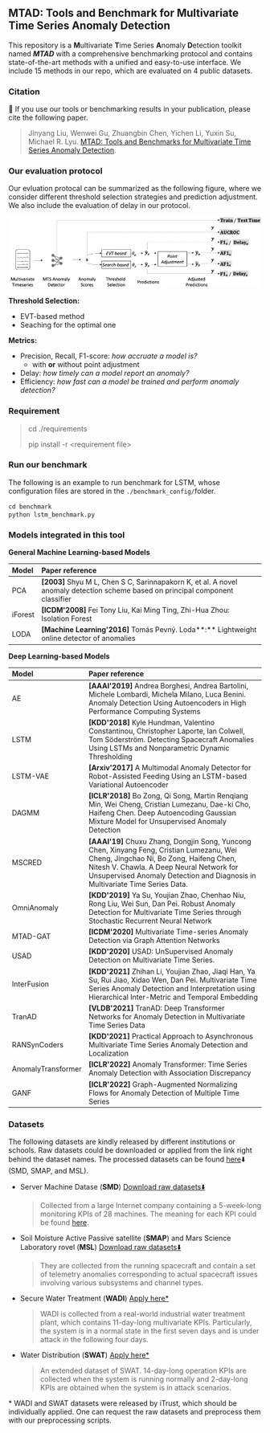 ## MTAD: Tools and Benchmark for Multivariate Time Series Anomaly Detection

This repository is a **M**ultivariate **T**ime Series **A**nomaly **D**etection toolkit named ***MTAD*** with a comprehensive benchmarking protocol and contains state-of-the-art methods with a unified and easy-to-use interface. We include 15 methods in our repo, which are evaluated on 4 public datasets. 

### Citation
👋 If you use our tools or benchmarking results in your publication, please cite the following paper.

>  Jinyang Liu, Wenwei Gu, Zhuangbin Chen, Yichen Li, Yuxin Su, Michael R. Lyu. [MTAD: Tools and Benchmarks for Multivariate Time Series Anomaly Detection](xx).


### Our evaluation protocol

Our evluation protocal can be summarized as the following figure, where we consider different threshold selection strategies and prediction adjustment. We also include the evaluation of delay in our protocol.

![Alt text](doc/mtad_metrics.png)

**Threshold Selection:**

- EVT-based method
- Seaching for the optimal one

**Metrics:**

- Precision, Recall, F1-score: *how accruate a model is?*
  - with **or** without point adjustment
- Delay: *how timely can a model report an anomaly?*
- Efficiency: *how fast can a model be trained and perform anomaly detection?*



### Requirement

> cd ./requirements
>
> pip install -r \<requirement file\>

### Run our benchmark

The following is an example to run benchmark for LSTM, whose configuration files are stored in the `./benchmark_config/`folder.

```
cd benchmark
python lstm_benchmark.py
```

### Models integrated in this tool

**General Machine Learning-based Models**

| Model   | Paper reference                                              |
| :------ | :----------------------------------------------------------- |
| PCA     | **[2003]** Shyu M L, Chen S C, Sarinnapakorn K, et al. A novel anomaly detection scheme based on principal component classifier |
| iForest | **[ICDM'2008]** Fei Tony Liu, Kai Ming Ting, Zhi-Hua Zhou: Isolation Forest |
| LODA    | **[Machine Learning'2016]** Tomás Pevný. Loda**:** Lightweight online detector of anomalies |

**Deep Learning-based Models**

| Model       | Paper reference                                              |
| :---------- | :----------------------------------------------------------- |
| AE          | **[AAAI'2019]** Andrea Borghesi, Andrea Bartolini, Michele Lombardi, Michela Milano, Luca Benini. Anomaly Detection Using Autoencoders in High Performance Computing Systems |
| LSTM        | **[KDD'2018]** Kyle Hundman, Valentino Constantinou, Christopher Laporte, Ian Colwell, Tom Söderström. Detecting Spacecraft Anomalies Using LSTMs and Nonparametric Dynamic Thresholding |
| LSTM-VAE    | **[Arxiv'2017]** A Multimodal Anomaly Detector for Robot-Assisted Feeding Using an LSTM-based Variational Autoencoder |
| DAGMM       | **[ICLR'2018]** Bo Zong, Qi Song, Martin Renqiang Min, Wei Cheng, Cristian Lumezanu, Dae-ki Cho, Haifeng Chen. Deep Autoencoding Gaussian Mixture Model for Unsupervised Anomaly Detection |
| MSCRED      | **[AAAI'19]** Chuxu Zhang, Dongjin Song, Yuncong Chen, Xinyang Feng, Cristian Lumezanu, Wei Cheng, Jingchao Ni, Bo Zong, Haifeng Chen, Nitesh V. Chawla. A Deep Neural Network for Unsupervised Anomaly Detection and Diagnosis in Multivariate Time Series Data. |
| OmniAnomaly | **[KDD'2019]** Ya Su, Youjian Zhao, Chenhao Niu, Rong Liu, Wei Sun, Dan Pei. Robust Anomaly Detection for Multivariate Time Series through Stochastic Recurrent Neural Network |
| MTAD-GAT | **[ICDM'2020]** Multivariate Time-series Anomaly Detection via Graph Attention Networks |
| USAD | **[KDD'2020]** USAD: UnSupervised Anomaly Detection on Multivariate Time Series. |
| InterFusion | **[KDD'2021]** Zhihan Li, Youjian Zhao, Jiaqi Han, Ya Su, Rui Jiao, Xidao Wen, Dan Pei. Multivariate Time Series Anomaly Detection and Interpretation using Hierarchical Inter-Metric and Temporal Embedding |
| TranAD | **[VLDB'2021]** TranAD: Deep Transformer Networks for Anomaly Detection in Multivariate Time Series Data |
| RANSynCoders | **[KDD'2021]** Practical Approach to Asynchronous Multivariate Time Series Anomaly Detection and Localization |
| AnomalyTransformer | **[ICLR'2022]** Anomaly Transformer: Time Series Anomaly Detection with Association Discrepancy |
| GANF | **[ICLR'2022]** Graph-Augmented Normalizing Flows for Anomaly Detection of Multiple Time Series |



### Datasets 

The following datasets are kindly released by different institutions or schools. Raw datasets could be downloaded or applied from the link right behind the dataset names. The processed datasets can be found [here](https://drive.google.com/drive/folders/1NEGyB4y8CvUB8TX2Wh83Eas_QHtufGPR?usp=sharing)⬇️ (SMD, SMAP, and MSL).

- Server Machine Datase (**SMD**) [Download raw datasets⬇️](https://github.com/NetManAIOps/OmniAnomaly.git)

  > Collected from a large Internet company containing a 5-week-long monitoring KPIs of 28 machines. The meaning for each KPI could be found [here](https://github.com/NetManAIOps/OmniAnomaly/issues/22).

- Soil Moisture Active Passive satellite (**SMAP**) and Mars Science Laboratory rovel (**MSL**) [Download raw datasets⬇️](link)

  > They are collected from the running spacecraft and contain a set of telemetry anomalies corresponding to actual spacecraft issues involving various subsystems and channel types.

- Secure Water Treatment (**WADI**) [Apply here\*](https://itrust.sutd.edu.sg/itrust-labs_datasets/dataset_info/)

  >WADI is collected from a real-world industrial water treatment plant, which contains 11-day-long multivariate KPIs. Particularly, the system is in a normal state in the first seven days and is under attack in the following four days.

- Water Distribution (**SWAT**) [Apply here\*](https://itrust.sutd.edu.sg/itrust-labs_datasets/dataset_info/)

  > An extended dataset of SWAT. 14-day-long operation KPIs are collected when the system is running normally and 2-day-long KPIs are obtained when the system is in attack scenarios.

\* WADI and SWAT datasets were released by iTrust, which should be individually applied. One can request the raw datasets and preprocess them with our preprocessing scripts.

